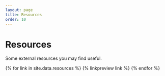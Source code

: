 ```yaml
---
layout: page
title: Resources
order: 10
---
```

# Resources

Some external resources you may find useful.

{% for link in site.data.resources %}
{% linkpreview link %}
{% endfor %}
